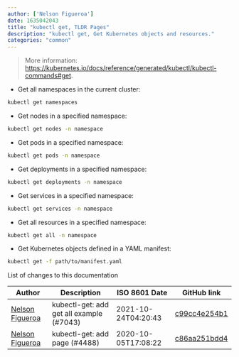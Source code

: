 ```yaml
---
author: ['Nelson Figueroa']
date: 1635042043
title: "kubectl get, TLDR Pages"
description: "kubectl get, Get Kubernetes objects and resources."
categories: "common"
---
```

> More information: <https://kubernetes.io/docs/reference/generated/kubectl/kubectl-commands#get>.

- Get all namespaces in the current cluster:

```bash
kubectl get namespaces
```

- Get nodes in a specified namespace:

```bash
kubectl get nodes -n namespace
```

- Get pods in a specified namespace:

```bash
kubectl get pods -n namespace
```

- Get deployments in a specified namespace:

```bash
kubectl get deployments -n namespace
```

- Get services in a specified namespace:

```bash
kubectl get services -n namespace
```

- Get all resources in a specified namespace:

```bash
kubectl get all -n namespace
```

- Get Kubernetes objects defined in a YAML manifest:

```bash
kubectl get -f path/to/manifest.yaml
```
List of changes to this documentation


Author | Description | ISO 8601 Date | GitHub link
------|-----|-----|-----
[Nelson Figueroa](mailto:30811275+nelsonfigueroa@users.noreply.github.com) | kubectl-get: add get all example (#7043) | 2021-10-24T04:20:43 | [c99cc4e254b1](https://github.com/tldr-pages/tldr/commit/c99cc4e254b12efaa835edb268bf6b30ad484296)
[Nelson Figueroa](mailto:30811275+nelsonfigueroa@users.noreply.github.com) | kubectl-get: add page (#4488) | 2020-10-05T17:08:22 | [c86aa251bdd4](https://github.com/tldr-pages/tldr/commit/c86aa251bdd44dbf579125d24807124d47ce7b46)

